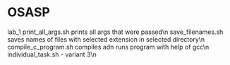 # OSASP
lab_1
  print_all_args.sh prints all args that were passed\n
  save_filenames.sh saves names of files with selected extension in selected directory\n 
  compile_c_program.sh compiles adn runs program with help of gcc\n
  individual_task.sh - variant 3\n
